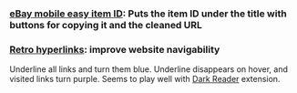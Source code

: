 ### [eBay mobile easy item ID](https://github.com/pnppl/userscripts/raw/master/retro-hyperlinks.user.js): Puts the item ID under the title with buttons for copying it and the cleaned URL


### [Retro hyperlinks](https://github.com/pnppl/userscripts/raw/master/retro-hyperlinks.user.js): improve website navigability
Underline all links and turn them blue. Underline disappears on hover, and visited links turn purple. Seems to play well with [Dark Reader](https://darkreader.org/) extension.

